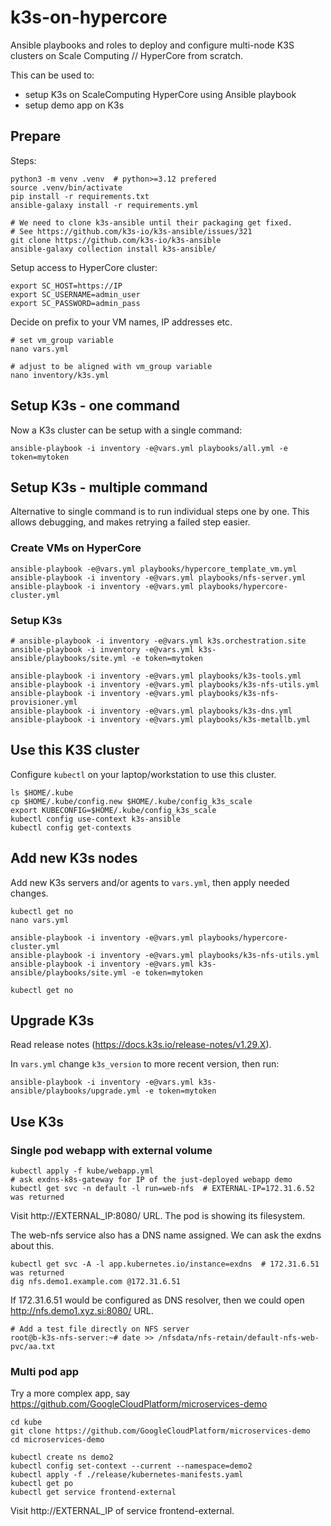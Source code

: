 # k3s-on-hypercore

Ansible playbooks and roles to deploy and configure multi-node K3S clusters on Scale Computing // HyperCore from scratch.

This can be used to:
- setup K3s on ScaleComputing HyperCore using Ansible playbook
- setup demo app on K3s

## Prepare

Steps:

```
python3 -m venv .venv  # python>=3.12 prefered
source .venv/bin/activate
pip install -r requirements.txt
ansible-galaxy install -r requirements.yml

# We need to clone k3s-ansible until their packaging get fixed.
# See https://github.com/k3s-io/k3s-ansible/issues/321
git clone https://github.com/k3s-io/k3s-ansible
ansible-galaxy collection install k3s-ansible/
```

Setup access to HyperCore cluster:

```
export SC_HOST=https://IP
export SC_USERNAME=admin_user
export SC_PASSWORD=admin_pass
```

Decide on prefix to your VM names, IP addresses etc.
```
# set vm_group variable
nano vars.yml

# adjust to be aligned with vm_group variable
nano inventory/k3s.yml
```

## Setup K3s - one command

Now a K3s cluster can be setup with a single command:

```
ansible-playbook -i inventory -e@vars.yml playbooks/all.yml -e token=mytoken
```

## Setup K3s - multiple command

Alternative to single command is to run individual steps one by one.
This allows debugging, and makes retrying a failed step easier.

### Create VMs on HyperCore

```
ansible-playbook -e@vars.yml playbooks/hypercore_template_vm.yml
ansible-playbook -i inventory -e@vars.yml playbooks/nfs-server.yml
ansible-playbook -i inventory -e@vars.yml playbooks/hypercore-cluster.yml
```

### Setup K3s

```
# ansible-playbook -i inventory -e@vars.yml k3s.orchestration.site
ansible-playbook -i inventory -e@vars.yml k3s-ansible/playbooks/site.yml -e token=mytoken

ansible-playbook -i inventory -e@vars.yml playbooks/k3s-tools.yml
ansible-playbook -i inventory -e@vars.yml playbooks/k3s-nfs-utils.yml
ansible-playbook -i inventory -e@vars.yml playbooks/k3s-nfs-provisioner.yml
ansible-playbook -i inventory -e@vars.yml playbooks/k3s-dns.yml
ansible-playbook -i inventory -e@vars.yml playbooks/k3s-metallb.yml
```

## Use this K3S cluster

Configure `kubectl` on your laptop/workstation to use this cluster.

```
ls $HOME/.kube
cp $HOME/.kube/config.new $HOME/.kube/config_k3s_scale
export KUBECONFIG=$HOME/.kube/config_k3s_scale
kubectl config use-context k3s-ansible
kubectl config get-contexts
```

## Add new K3s nodes

Add new K3s servers and/or agents to `vars.yml`, then apply needed changes.

```
kubectl get no
nano vars.yml

ansible-playbook -i inventory -e@vars.yml playbooks/hypercore-cluster.yml
ansible-playbook -i inventory -e@vars.yml playbooks/k3s-nfs-utils.yml
ansible-playbook -i inventory -e@vars.yml k3s-ansible/playbooks/site.yml -e token=mytoken

kubectl get no
```

## Upgrade K3s

Read release notes (https://docs.k3s.io/release-notes/v1.29.X).

In `vars.yml` change `k3s_version` to more recent version, then run:

```
ansible-playbook -i inventory -e@vars.yml k3s-ansible/playbooks/upgrade.yml -e token=mytoken
```

## Use K3s

### Single pod webapp with external volume

```
kubectl apply -f kube/webapp.yml
# ask exdns-k8s-gateway for IP of the just-deployed webapp demo
kubectl get svc -n default -l run=web-nfs  # EXTERNAL-IP=172.31.6.52 was returned
```

Visit http://EXTERNAL_IP:8080/ URL.
The pod is showing its filesystem.

The web-nfs service also has a DNS name assigned.
We can ask the exdns about this.

```
kubectl get svc -A -l app.kubernetes.io/instance=exdns  # 172.31.6.51 was returned
dig nfs.demo1.example.com @172.31.6.51
```

If 172.31.6.51 would be configured as DNS resolver, then we could open
http://nfs.demo1.xyz.si:8080/ URL.

```
# Add a test file directly on NFS server
root@b-k3s-nfs-server:~# date >> /nfsdata/nfs-retain/default-nfs-web-pvc/aa.txt
```

### Multi pod app

Try a more complex app, say https://github.com/GoogleCloudPlatform/microservices-demo

```
cd kube
git clone https://github.com/GoogleCloudPlatform/microservices-demo
cd microservices-demo

kubectl create ns demo2
kubectl config set-context --current --namespace=demo2
kubectl apply -f ./release/kubernetes-manifests.yaml
kubectl get po
kubectl get service frontend-external
```

Visit http://EXTERNAL_IP of service frontend-external.
